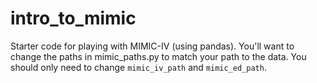# intro_to_mimic
Starter code for playing with MIMIC-IV (using pandas). You'll want to change the paths in mimic_paths.py to match your path to the data. You should only need to change ```mimic_iv_path``` and ```mimic_ed_path```.
